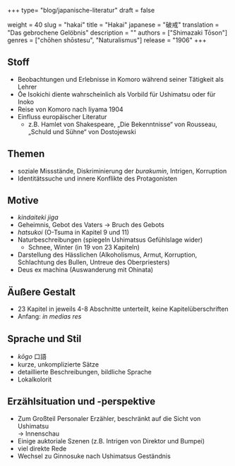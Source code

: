 +++
type= "blog/japanische-literatur"
draft = false

weight = 40
slug = "hakai"
title = "Hakai"
japanese = "破戒"
translation = "Das gebrochene Gelöbnis"
description = ""
authors = ["Shimazaki Tōson"]
genres = ["chōhen shōstesu", "Naturalismus"]
release = "1906"
+++

## Stoff

- Beobachtungen und Erlebnisse in Komoro während seiner Tätigkeit als Lehrer
- Ōe Isokichi diente wahrscheinlich als Vorbild für Ushimatsu oder für Inoko
- Reise von Komoro nach Iiyama 1904
- Einfluss europäischer Literatur
  - z.B. Hamlet von Shakespeare, „Die Bekenntnisse“ von Rousseau, „Schuld und Sühne“ von Dostojewski

## Themen

- soziale Missstände, Diskriminierung der _burakumin_, Intrigen, Korruption
- Identitätssuche und innere Konflikte des Protagonisten

## Motive

- _kindaiteki jiga_
- Geheimnis, Gebot des Vaters → Bruch des Gebots
- _hatsukoi_ (O-Tsuma in Kapitel 9 und 11)
- Naturbeschreibungen (spiegeln Ushimatsus Gefühlslage wider)
  - Schnee, Winter (in 19 von 23 Kapiteln)
- Darstellung des Hässlichen (Alkoholismus, Armut, Korruption, Schlachtung des Bullen, Untreue des Oberpriesters)
- Deus ex machina (Auswanderung mit Ohinata)

## Äußere Gestalt

- 23 Kapitel in jeweils 4-8 Abschnitte unterteilt, keine Kapitelüberschriften
- Anfang: _in medias res_

## Sprache und Stil

- _kōgo_ 口語
- kurze, unkomplizierte Sätze
- detaillierte Beschreibungen, bildliche Sprache
- Lokalkolorit

## Erzählsituation und -perspektive

- Zum Großteil Personaler Erzähler, beschränkt auf die Sicht von Ushimatsu  
→ Innenschau
- Einige auktoriale Szenen (z.B. Intrigen von Direktor und Bumpei)
- viel direkte Rede
- Wechsel zu Ginnosuke nach Ushimatsus Geständnis
